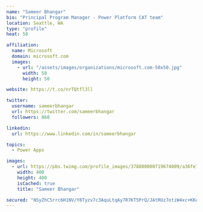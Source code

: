 ```yaml
---
name: "Sameer Bhangar"
bio: "Principal Program Manager - Power Platform CAT team"
location: Seattle, WA
type: "profile"
heat: 50

affiliation:
  name: Microsoft
  domain: microsoft.com
  images:
    - url: "/assets/images/organizations/microsoft.com-50x50.jpg"
      width: 50
      height: 50

website: https://t.co/nrTQtfl3ll

twitter:
  username: sameerbhangar
  url: https://twitter.com/sameerbhangar
  followers: 868

linkedin:
  url: https://www.linkedin.com/in/sameerbhangar

topics:
  - Power Apps

images:
  - url: https://pbs.twimg.com/profile_images/378800000719674009/a36fe7ddfab1778b76e5793772e43798_400x400.jpeg
    width: 400
    height: 400
    isCached: true
    title: "Sameer Bhangar"

secured: "NSyZhC5rrc6H1NV/Y8Tyzv7c3AquLtqAy7R7KT5PrQ/JAtRUz7otiW4xc+KKepYp3MzbEGcIg3614ZKp9bOv6mH9jNz0UUiyk6VflKKOT6THG72Rtx6yXZ08Ueb05pINoNncyDUpLnRiWMOfCqnUl92kWYY0wErjJP2qD9wBxxkC8eExGr9WQYy7jshyEyPAGFGAu0xjrY8zOttx82ZRgtzFxu+77Thc5gOgNh11fxMVKPdBehqs1XcGUVeyXK+Wgg4phg8niwwLLiq5yVtE05xZKVI73tDmFY0RQRmiHz7tf8xE/RabgHM1fvmzSS4zgEZ2kVSMJuBzfBkERySRqErswVdDB2Ak+F7RGgAqzp52cxtNC2ckDfY9+y6rkFkqT+56dCnd0PWHyCR4Gck/rw==;9GLWvWQzKc884CZkOS7gbA=="
---
```


